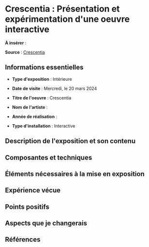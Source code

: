 # Crescentia : Présentation et expérimentation d'une oeuvre interactive

**À insérer** : 

**Source** : [Crescentia](https://tim-montmorency.com/2024/)

## Informations essentielles

- **Type d'exposition** : Intérieure
- **Date de visite** : Mercredi, le 20 mars 2024
- **Titre de l'oeuvre** : Crescentia                                                                                                                                                                                                                                                                                                                                                                          
                                                                                                   
  
- **Nom de l'artiste** : 
- **Année de réalisation** : 
- **Type d'installation** : Interactive


## Description de l'exposition et son contenu






## Composantes et techniques




## Éléments nécessaires à la mise en exposition
  



## Expérience vécue


## Points positifs



## Aspects que je changerais



## Références
